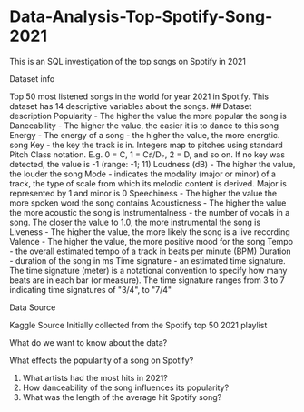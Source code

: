 # Data-Analysis-Top-Spotify-Song-2021
This is an SQL investigation of the top songs on Spotify in 2021

Dataset info

Top 50 most listened songs in the world for year 2021 in Spotify. This dataset has 14 descriptive variables about the songs. ## Dataset description
Popularity - The higher the value the more popular the song is
Danceability - The higher the value, the easier it is to dance to this song
Energy - The energy of a song - the higher the value, the more energtic. song
Key - the key the track is in. Integers map to pitches using standard Pitch Class notation. E.g. 0 = C, 1 = C♯/D♭, 2 = D, and so on. If no key was detected, the value is -1 (range: -1; 11)
Loudness (dB) - The higher the value, the louder the song
Mode - indicates the modality (major or minor) of a track, the type of scale from which its melodic content is derived. Major is represented by 1 and minor is 0
Speechiness - The higher the value the more spoken word the song contains
Acousticness - The higher the value the more acoustic the song is
Instrumentalness - the number of vocals in a song. The closer the value to 1.0, the more instrumental the song is
Liveness - The higher the value, the more likely the song is a live recording
Valence - The higher the value, the more positive mood for the song
Tempo - the overall estimated tempo of a track in beats per minute (BPM)
Duration - duration of the song in ms
Time signature - an estimated time signature. The time signature (meter) is a notational convention to specify how many beats are in each bar (or measure). The time signature ranges from 3 to 7 indicating time signatures of "3/4", to "7/4"

Data Source

Kaggle Source
Initially collected from the Spotify top 50 2021 playlist

What do we want to know about the data?

What effects the popularity of a song on Spotify?
1. What artists had the most hits in 2021?
2. How danceability of the song influences its popularity?
3. What was the length of the average hit Spotify song?

